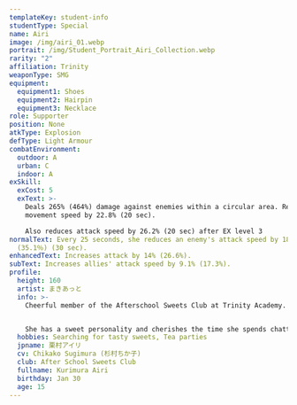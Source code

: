 ```yaml
---
templateKey: student-info
studentType: Special
name: Airi
image: /img/airi_01.webp
portrait: /img/Student_Portrait_Airi_Collection.webp
rarity: "2"
affiliation: Trinity
weaponType: SMG
equipment:
  equipment1: Shoes
  equipment2: Hairpin
  equipment3: Necklace
role: Supporter
position: None
atkType: Explosion
defType: Light Armour
combatEnvironment:
  outdoor: A
  urban: C
  indoor: A
exSkill:
  exCost: 5
  exText: >-
    Deals 265% (464%) damage against enemies within a circular area. Reduces
    movement speed by 22.8% (20 sec). 

    Also reduces attack speed by 26.2% (20 sec) after EX level 3
normalText: Every 25 seconds, she reduces an enemy's attack speed by 18.4%
  (35.1％) (30 sec).
enhancedText: Increases attack by 14% (26.6%).
subText: Increases allies' attack speed by 9.1% (17.3%).
profile:
  height: 160
  artist: まきあっと
  info: >-
    Cheerful member of the Afterschool Sweets Club at Trinity Academy.


    She has a sweet personality and cherishes the time she spends chatting with her friends over sweets. Her favorite food is ice cream, and lately, she has been addicted to chocolate mint flavor.
  hobbies: Searching for tasty sweets, Tea parties
  jpname: 栗村アイリ
  cv: Chikako Sugimura (杉村ちか子)
  club: After School Sweets Club
  fullname: Kurimura Airi
  birthday: Jan 30
  age: 15
---
```

